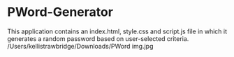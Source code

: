 # PWord-Generator
This application contains an index.html, style.css and script.js file in which it generates a random password based on user-selected criteria.
/Users/kellistrawbridge/Downloads/PWord img.jpg
